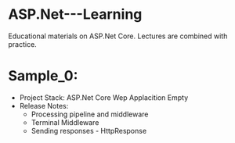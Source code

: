 # ASP.Net---Learning
Educational materials on ASP.Net Core. 
Lectures are combined with practice.

Sample_0:
===
- Project Stack: ASP.Net Core Wep Applacition Empty
- Release Notes:
  - Processing pipeline and middleware
  - Terminal Middleware
  - Sending responses - HttpResponse
